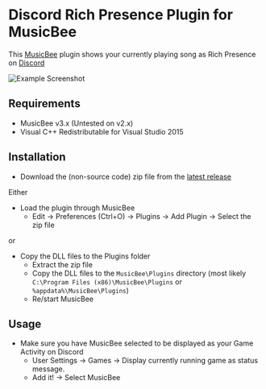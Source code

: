 # Discord Rich Presence Plugin for MusicBee

This [MusicBee](http://getmusicbee.com) plugin shows your currently playing song as Rich Presence on [Discord](https://discordapp.com/)

![Example Screenshot](https://i.imgur.com/WzGCCPk.png)

## Requirements

- MusicBee v3.x (Untested on v2.x)
- Visual C++ Redistributable for Visual Studio 2015

## Installation

- Download the (non-source code) zip file from the [latest release](https://github.com/Harmon758/mb_DiscordRichPresence/releases/latest)

Either
- Load the plugin through MusicBee
  - Edit -> Preferences (Ctrl+O) -> Plugins -> Add Plugin -> Select the zip file

or
- Copy the DLL files to the Plugins folder
  - Extract the zip file
  - Copy the DLL files to the `MusicBee\Plugins` directory (most likely `C:\Program Files (x86)\MusicBee\Plugins` or `%appdata%\MusicBee\Plugins`)
  - Re/start MusicBee

## Usage

- Make sure you have MusicBee selected to be displayed as your Game Activity on Discord
  - User Settings -> Games -> Display currently running game as status message.
  - Add it! -> Select MusicBee
